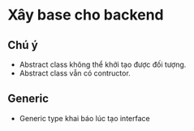 # Xây base cho backend

## Chú ý

- Abstract class không thể khởi tạo được đối tượng.
- Abstract class vẫn có contructor.

## Generic

- Generic type khai báo lúc tạo interface
